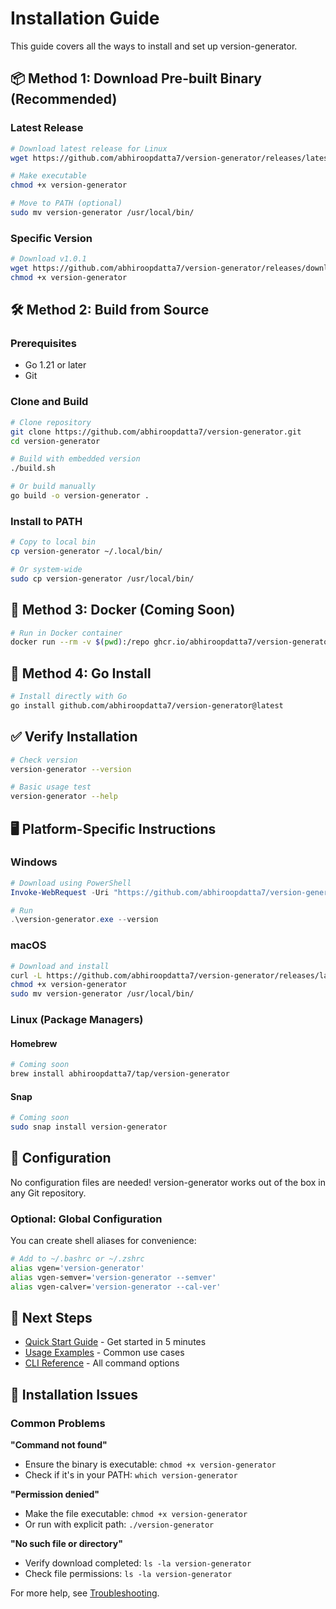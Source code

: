 # Installation Guide

This guide covers all the ways to install and set up version-generator.

## 📦 Method 1: Download Pre-built Binary (Recommended)

### Latest Release
```bash
# Download latest release for Linux
wget https://github.com/abhiroopdatta7/version-generator/releases/latest/download/version-generator

# Make executable
chmod +x version-generator

# Move to PATH (optional)
sudo mv version-generator /usr/local/bin/
```

### Specific Version
```bash
# Download v1.0.1
wget https://github.com/abhiroopdatta7/version-generator/releases/download/v1.0.1/version-generator
chmod +x version-generator
```

## 🛠️ Method 2: Build from Source

### Prerequisites
- Go 1.21 or later
- Git

### Clone and Build
```bash
# Clone repository
git clone https://github.com/abhiroopdatta7/version-generator.git
cd version-generator

# Build with embedded version
./build.sh

# Or build manually
go build -o version-generator .
```

### Install to PATH
```bash
# Copy to local bin
cp version-generator ~/.local/bin/

# Or system-wide
sudo cp version-generator /usr/local/bin/
```

## 🐳 Method 3: Docker (Coming Soon)

```bash
# Run in Docker container
docker run --rm -v $(pwd):/repo ghcr.io/abhiroopdatta7/version-generator
```

## 🔧 Method 4: Go Install

```bash
# Install directly with Go
go install github.com/abhiroopdatta7/version-generator@latest
```

## ✅ Verify Installation

```bash
# Check version
version-generator --version

# Basic usage test
version-generator --help
```

## 🖥️ Platform-Specific Instructions

### Windows
```powershell
# Download using PowerShell
Invoke-WebRequest -Uri "https://github.com/abhiroopdatta7/version-generator/releases/latest/download/version-generator" -OutFile "version-generator.exe"

# Run
.\version-generator.exe --version
```

### macOS
```bash
# Download and install
curl -L https://github.com/abhiroopdatta7/version-generator/releases/latest/download/version-generator -o version-generator
chmod +x version-generator
sudo mv version-generator /usr/local/bin/
```

### Linux (Package Managers)

#### Homebrew
```bash
# Coming soon
brew install abhiroopdatta7/tap/version-generator
```

#### Snap
```bash
# Coming soon
sudo snap install version-generator
```

## 🔧 Configuration

No configuration files are needed! version-generator works out of the box in any Git repository.

### Optional: Global Configuration
You can create shell aliases for convenience:
```bash
# Add to ~/.bashrc or ~/.zshrc
alias vgen='version-generator'
alias vgen-semver='version-generator --semver'
alias vgen-calver='version-generator --cal-ver'
```

## 🚀 Next Steps

- [Quick Start Guide](Quick-Start) - Get started in 5 minutes
- [Usage Examples](Usage) - Common use cases
- [CLI Reference](CLI-Reference) - All command options

## 🐛 Installation Issues

### Common Problems

**"Command not found"**
- Ensure the binary is executable: `chmod +x version-generator`
- Check if it's in your PATH: `which version-generator`

**"Permission denied"**
- Make the file executable: `chmod +x version-generator`
- Or run with explicit path: `./version-generator`

**"No such file or directory"**
- Verify download completed: `ls -la version-generator`
- Check file permissions: `ls -la version-generator`

For more help, see [Troubleshooting](Troubleshooting).
